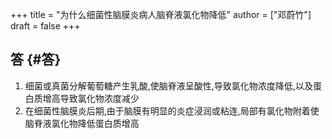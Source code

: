 +++
title = "为什么细菌性脑膜炎病人脑脊液氯化物降低"
author = ["邓蔚竹"]
draft = false
+++

## 答 {#答}

1.  细菌或真菌分解葡萄糖产生乳酸,使脑脊液呈酸性,导致氯化物浓度降低,以及蛋白质增高导致氯化物浓度减少
2.  在细菌性脑膜炎后期,由于脑膜有明显的炎症浸润或粘连,局部有氯化物附着使脑脊液氯化物降低蛋白质增高